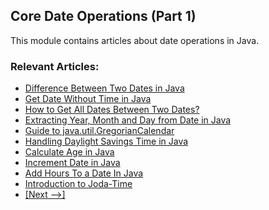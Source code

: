 ## Core Date Operations (Part 1)
This module contains articles about date operations in Java.

### Relevant Articles: 
- [Difference Between Two Dates in Java](http://www.baeldung.com/java-date-difference)
- [Get Date Without Time in Java](http://www.baeldung.com/java-date-without-time)
- [How to Get All Dates Between Two Dates?](http://www.baeldung.com/java-between-dates)
- [Extracting Year, Month and Day from Date in Java](http://www.baeldung.com/java-year-month-day)
- [Guide to java.util.GregorianCalendar](http://www.baeldung.com/java-gregorian-calendar)
- [Handling Daylight Savings Time in Java](http://www.baeldung.com/java-daylight-savings)
- [Calculate Age in Java](http://www.baeldung.com/java-get-age)
- [Increment Date in Java](http://www.baeldung.com/java-increment-date)
- [Add Hours To a Date In Java](http://www.baeldung.com/java-add-hours-date)
- [Introduction to Joda-Time](http://www.baeldung.com/joda-time)
- [[Next -->]](/core-java-modules/core-java-date-operations-2)